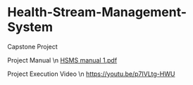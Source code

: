 # Health-Stream-Management-System
Capstone Project

Project Manual \n
[HSMS manual 1.pdf
](https://github.com/shehu-babs/Health-Stream-Management-System/blob/main/HSMS%20manual%201.pdf)

Project Execution Video \n
https://youtu.be/p7IVLtg-HWU
